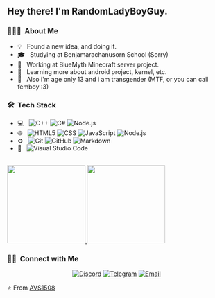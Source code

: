 <h2> Hey there! I'm RandomLadyBoyGuy.</h2>

<h3> 👨🏻‍💻 &nbsp;About Me </h3>

- 💡  &nbsp; Found a new idea, and doing it.
- 🎓 &nbsp; Studying at Benjamarachanusorn School (Sorry)
- 💼 &nbsp; Working at BlueMyth Minecraft server project.
- 🌱 &nbsp; Learning more about android project, kernel, etc.
- 👏 &nbsp; Also i'm age only 13 and i am transgender (MTF, or you can call femboy :3)

<h3> 🛠 &nbsp;Tech Stack</h3>

- 💻 &nbsp;
  ![C++](https://img.shields.io/badge/-C++-333333?style=flat&logo=C%2B%2B&logoColor=00599C)
  ![C#](https://img.shields.io/badge/-CSharp-333333?style=flat&logo=c-sharp&logoColor=228B22)
   ![Node.js](https://img.shields.io/badge/-Node.js-333333?style=flat&logo=node.js)
- 🌐 &nbsp;
  ![HTML5](https://img.shields.io/badge/-HTML5-333333?style=flat&logo=HTML5)
  ![CSS](https://img.shields.io/badge/-CSS-333333?style=flat&logo=CSS3&logoColor=1572B6)
  ![JavaScript](https://img.shields.io/badge/-JavaScript-333333?style=flat&logo=javascript)
  ![Node.js](https://img.shields.io/badge/-Node.js-333333?style=flat&logo=node.js)
- ⚙️ &nbsp;
  ![Git](https://img.shields.io/badge/-Git-333333?style=flat&logo=git)
  ![GitHub](https://img.shields.io/badge/-GitHub-333333?style=flat&logo=github)
  ![Markdown](https://img.shields.io/badge/-Markdown-333333?style=flat&logo=markdown)
- 🔧 &nbsp;
  ![Visual Studio Code](https://img.shields.io/badge/-Visual%20Studio%20Code-333333?style=flat&logo=visual-studio-code&logoColor=007ACC)

<br/>

<a href="https://github.com/AVS1508">
  <img height="180em" src="https://github-readme-stats-eight-theta.vercel.app/api?username=RandomLadyBoyGuy&theme=buefy&show_icons=true" />
  <img height="180em" src="https://github-readme-stats-eight-theta.vercel.app/api/top-langs/?username=RandomLadyBoyGuy&theme=buefy&layout=compact" />
</a>

<br/>

<h3> 🤝🏻 &nbsp;Connect with Me </h3>

<p align="center">
<a href="https://discord.gg/FuseMeowww#0001"><img alt="Discord" src="https://img.shields.io/badge/FuseMeowww%230001-pink?style=flat-square&logo=discord"></a>
  <a href="https://t.me/randomladyboyguy"><img alt="Telegram" src="https://img.shields.io/badge/Telegram-@randomladyboyguy-pink?style=flat-square&logo=telegram"></a>
<a href="mailto:cuteladyboy@bluemyth.me"><img alt="Email" src="https://img.shields.io/badge/Email-cuteladyboy@bluemyth.me-pink?style=flat-square&logo=gmail"></a>
</p>

⭐️ From [AVS1508](https://github.com/AVS1508)

<!---
FuseMCDEV/FuseMCDEV is a ✨ special ✨ repository because its `README.md` (this file) appears on your GitHub profile.
You can click the Preview link to take a look at your changes.
--->
